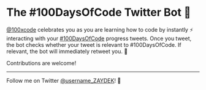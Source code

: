 # The #100DaysOfCode Twitter Bot 🤖

[@100xcode](https://twitter.com/100xcode) celebrates you as you are learning how to code by instantly ⚡️ interacting with your [#100DaysOfCode](https://twitter.com/hashtag/100DaysOfCode) progress tweets. Once you tweet, the bot checks whether your tweet is relevant to #100DaysOfCode. If relevant, the bot will immediately retweet you. 🙌

<!-- The bot’s code is open source (written in Go) and hosted on Google Cloud Platform using an _almost free_ virtual machine. Still, the bot is deployed using Docker, making deployments 100% serverless. If you’re curious about any of this, you’re more than welcome to [DM me on Twitter](https://twitter.com/username_ZAYDEK). Please also DM me concerning abuse. -->

Contributions are welcome!

---

Follow me on Twitter [@username_ZAYDEK](https://twitter.com/username_ZAYDEK)! 🖖
